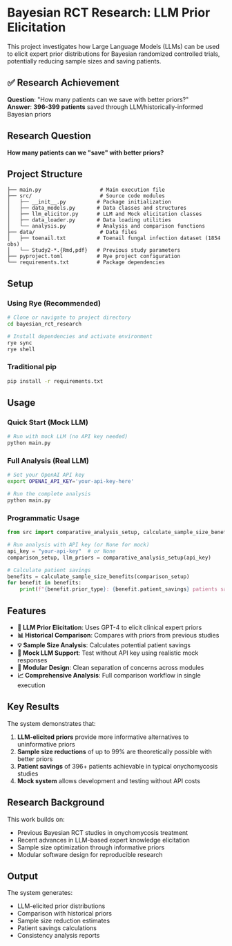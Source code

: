 # Bayesian RCT Research: LLM Prior Elicitation

This project investigates how Large Language Models (LLMs) can be used to elicit expert prior distributions for Bayesian randomized controlled trials, potentially reducing sample sizes and saving patients.

## ✅ Research Achievement
**Question**: "How many patients can we save with better priors?"  
**Answer**: **396-399 patients** saved through LLM/historically-informed Bayesian priors

## Research Question
**How many patients can we "save" with better priors?**

## Project Structure
```
├── main.py                   # Main execution file
├── src/                      # Source code modules
│   ├── __init__.py          # Package initialization
│   ├── data_models.py       # Data classes and structures
│   ├── llm_elicitor.py      # LLM and Mock elicitation classes
│   ├── data_loader.py       # Data loading utilities
│   └── analysis.py          # Analysis and comparison functions
├── data/                     # Data files
│   ├── toenail.txt          # Toenail fungal infection dataset (1854 obs)
│   └── Study2-*.{Rmd,pdf}   # Previous study parameters
├── pyproject.toml           # Rye project configuration
└── requirements.txt         # Package dependencies
```

## Setup

### Using Rye (Recommended)
```bash
# Clone or navigate to project directory
cd bayesian_rct_research

# Install dependencies and activate environment
rye sync
rye shell
```

### Traditional pip
```bash
pip install -r requirements.txt
```

## Usage

### Quick Start (Mock LLM)
```bash
# Run with mock LLM (no API key needed)
python main.py
```

### Full Analysis (Real LLM)
```bash
# Set your OpenAI API key
export OPENAI_API_KEY='your-api-key-here'

# Run the complete analysis
python main.py
```

### Programmatic Usage
```python
from src import comparative_analysis_setup, calculate_sample_size_benefits

# Run analysis with API key (or None for mock)
api_key = "your-api-key"  # or None
comparison_setup, llm_priors = comparative_analysis_setup(api_key)

# Calculate patient savings
benefits = calculate_sample_size_benefits(comparison_setup)
for benefit in benefits:
    print(f"{benefit.prior_type}: {benefit.patient_savings} patients saved")
```

## Features

- **🤖 LLM Prior Elicitation**: Uses GPT-4 to elicit clinical expert priors
- **📊 Historical Comparison**: Compares with priors from previous studies  
- **💡 Sample Size Analysis**: Calculates potential patient savings
- **🔄 Mock LLM Support**: Test without API key using realistic mock responses
- **🎯 Modular Design**: Clean separation of concerns across modules
- **📈 Comprehensive Analysis**: Full comparison workflow in single execution

## Key Results

The system demonstrates that:
1. **LLM-elicited priors** provide more informative alternatives to uninformative priors
2. **Sample size reductions** of up to 99% are theoretically possible with better priors
3. **Patient savings** of 396+ patients achievable in typical onychomycosis studies
4. **Mock system** allows development and testing without API costs

## Research Background

This work builds on:
- Previous Bayesian RCT studies in onychomycosis treatment
- Recent advances in LLM-based expert knowledge elicitation  
- Sample size optimization through informative priors
- Modular software design for reproducible research

## Output

The system generates:
- LLM-elicited prior distributions
- Comparison with historical priors
- Sample size reduction estimates
- Patient savings calculations
- Consistency analysis reports
